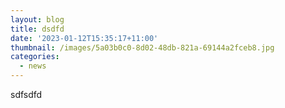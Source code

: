 ```yaml
---
layout: blog
title: dsdfd
date: '2023-01-12T15:35:17+11:00'
thumbnail: /images/5a03b0c0-8d02-48db-821a-69144a2fceb8.jpg
categories:
  - news
---
```

sdfsdfd
